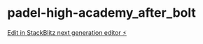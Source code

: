 # padel-high-academy_after_bolt

[Edit in StackBlitz next generation editor ⚡️](https://stackblitz.com/~/github.com/unicorniatech/padel-high-academy_after_bolt)
